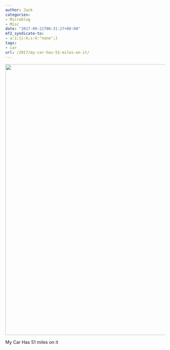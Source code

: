 ```yaml
---
author: Jack
categories:
- Microblog
- Misc
date: "2017-09-21T00:31:27+00:00"
mf2_syndicate-to:
- a:1:{i:0;s:4:"none";}
tags:
- car
url: /2017/my-car-has-51-miles-on-it/
---
```

<img class="alignnone wp-image-184 size-full" src="/img/2017/09/Lexus-gauges.jpg" alt="" width="1280" height="854" srcset="/img/2017/09/Lexus-gauges.jpg 1280w, /img/2017/09/Lexus-gauges-300x200.jpg 300w, /img/2017/09/Lexus-gauges-768x512.jpg 768w, /img/2017/09/Lexus-gauges-1024x683.jpg 1024w, /img/2017/09/Lexus-gauges-700x467.jpg 700w" sizes="(max-width: 1280px) 100vw, 1280px" />

My Car Has 51 miles on it